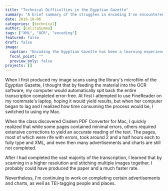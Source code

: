 ```yaml
---
title: "Technical Difficulties in the Egyptian Gazette"
summary: "A brief summary of the struggles in encoding I've encountered."
date: 2016-10-06
categories: [technical]
author: [CelitaSumma]
tags: ["XML", "OCR", "encoding"]
featured: false
draft: false
image:
  caption: "Encoding the Egyptian Gazette has been a learning experience filled with obstacles."
  focal_point: ""
  preview_only: false
projects: []
---
```

When I first produced my image scans using the library's microfilm
of the Egyptian Gazette, I thought that by feeding the material into
the OCR software, my computer would automatically spit back the
entire transcription completed error-free. At first I attempted to use
FineReader on my roommate's laptop, hoping it would yield results, but
when her computer began to lag and I realized how time consuming the
process would be, I switched to using my Mac.

When the class discovered Cisdem PDF Converter for Mac, I quickly
realized that while some pages contained minimal errors, others required
extensive corrections to yield an accurate reading of the text.
The pages, most of which were rife with errors, took around 2 and a half
hours each to fully type and XML, and even then many advertisements and
charts are still not completed.

After I had completed the vast majority of the transcription, I learned
that by scanning in a higher resolution and stitching multiple images
together, I probably could have produced the paper and a much faster rate.

Nevertheless, I'm continuing to work on completing certain advertisements
and charts, as well as TEI-tagging people and places.
